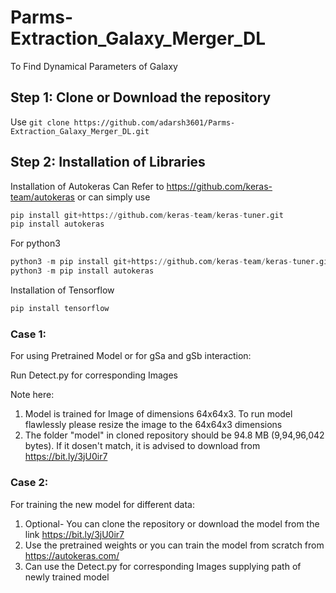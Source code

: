 
# Parms-Extraction_Galaxy_Merger_DL

To Find Dynamical Parameters of Galaxy 

## Step 1: Clone or Download the repository
Use 
```git clone https://github.com/adarsh3601/Parms-Extraction_Galaxy_Merger_DL.git```

## Step 2: Installation of Libraries 
Installation of Autokeras
Can Refer to https://github.com/keras-team/autokeras
or can simply use 
```python
pip install git+https://github.com/keras-team/keras-tuner.git
pip install autokeras
```
For python3
```python
python3 -m pip install git+https://github.com/keras-team/keras-tuner.git
python3 -m pip install autokeras
```
Installation of Tensorflow
```python
pip install tensorflow
```

### Case 1: 
For using Pretrained Model or for gSa and gSb interaction: 

Run Detect.py for corresponding Images 

Note here:
1. Model is trained for Image of dimensions 64x64x3. To run model flawlessly please resize the image to the 64x64x3 dimensions
2. The folder "model" in cloned repository should be 94.8 MB (9,94,96,042 bytes). If it dosen't match, it is advised to download from https://bit.ly/3jU0ir7

### Case 2:
For training the new model for different data:
1. Optional- You can clone the repository or download the model from the link https://bit.ly/3jU0ir7
2. Use the pretrained weights or you can train the model from scratch from https://autokeras.com/
3. Can use the Detect.py for corresponding Images supplying path of newly trained model


